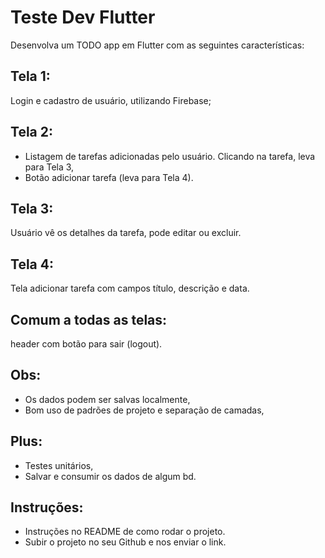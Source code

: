 # Teste Dev Flutter

Desenvolva um TODO app em Flutter com as seguintes características:

## Tela 1:

Login e cadastro de usuário, utilizando Firebase;

## Tela 2:

 - Listagem de tarefas adicionadas pelo usuário. Clicando na tarefa, leva para Tela 3, 
 - Botão adicionar tarefa (leva para Tela 4).

## Tela 3:

Usuário vê os detalhes da tarefa, pode editar ou excluir.

## Tela 4:

Tela adicionar tarefa com campos título, descrição e data.

## Comum a todas as telas:

header com botão para sair (logout).

## Obs:

 - Os dados podem ser salvas localmente,
 - Bom uso de padrões de projeto e separação de camadas,

## Plus:

 - Testes unitários,
 - Salvar e consumir os dados de algum bd.
 
 ## Instruções: 
 
  - Instruções no README de como rodar o projeto.
  - Subir o projeto no seu Github e nos enviar o link.
  


